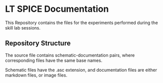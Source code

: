 # LT SPICE Documentation

This Repository contains the files for the experiments performed during the skill lab sessions.

## Repository Structure

The source file contains schematic-documentation pairs, where corresponding files have the same base names.

Schematic files have the .asc extension, and documentation files are either markdown files, or image files.
